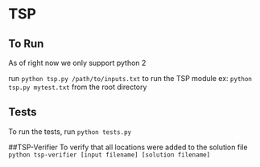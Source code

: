 # TSP
## To Run
As of right now we only support python 2

run
`python tsp.py /path/to/inputs.txt`
to run the TSP module
ex:
`python tsp.py mytest.txt`
from the root directory

## Tests
To run the tests,
run
`python tests.py`

##TSP-Verifier
To verify that all locations were added to the solution file
`python tsp-verifier [input filename] [solution filename]`
